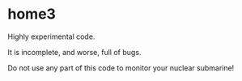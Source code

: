 # home3
Highly experimental code.

It is incomplete, and worse, full of bugs.

Do not use any part of this code to monitor your nuclear submarine!
